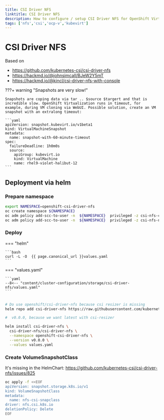 ```yaml
---
title: CSI Driver NFS
linktitle: CSI Driver NFS
description: How to configure / setup CSI Driver NFS for OpenShift Virtualization
tags: ['nfs','csi','ocp-v','kubevirt']
---
```

# CSI Driver NFS

Based on

* <https://github.com/kubernetes-csi/csi-driver-nfs>
* <https://hackmd.io/@johnsimcall/BJeW2Y5mT>
* <https://hackmd.io/@kincl/csi-driver-nfs-with-console>

???+ warning "Snapshots are very slow!"

    Snapshots are coping data via tar .. $source $targert and that is incredible slow. OpenShift Virtualization runs in timeout, for example, during VM cloning via WebUI. Possible solution, create an VM snapshot with an extralong timeout:

    ```yaml
    apiVersion: snapshot.kubevirt.io/v1beta1
    kind: VirtualMachineSnapshot
    metadata:
      name: snapshot-with-60-minute-timeout
    spec:
      failureDeadline: 1h0m0s
      source:
        apiGroup: kubevirt.io
        kind: VirtualMachine
        name: rhel9-violet-halibut-12
    ```

## Deployment via helm

### Prepare namespace

```bash
export NAMESPACE=openshift-csi-driver-nfs
oc create namespace ${NAMESPACE}
oc adm policy add-scc-to-user -n  ${NAMESPACE}  privileged -z csi-nfs-controller-sa
oc adm policy add-scc-to-user -n  ${NAMESPACE}  privileged -z csi-nfs-node-sa
```

### Deploy

=== "helm"

    ```bash
    curl -L -O  {{ page.canonical_url }}values.yaml
    ```

=== "values.yaml"

    ```yaml
    --8<-- "content/cluster-configuration/storage/csi-driver-nfs/values.yaml"
    ```

```bash

# Do use openshift/csi-driver-nfs because csi resizer is missing
helm repo add csi-driver-nfs https://raw.githubusercontent.com/kubernetes-csi/csi-driver-nfs/master/charts

#  v0.0.0, because we want latest with csi-resizer

helm install csi-driver-nfs \
  csi-driver-nfs/csi-driver-nfs \
  --namespace openshift-csi-driver-nfs \
  --version v0.0.0 \
  --values values.yaml
```

### Create VolumeSnapshotClass

It's missing in the HelmChart: <https://github.com/kubernetes-csi/csi-driver-nfs/issues/825>

```bash
oc apply -f <<EOF
apiVersion: snapshot.storage.k8s.io/v1
kind: VolumeSnapshotClass
metadata:
  name: nfs-csi-snapclass
driver: nfs.csi.k8s.io
deletionPolicy: Delete
EOF
```
